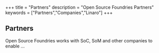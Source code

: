 +++
title = "Partners"
description = "Open Source Foundries Partners"
keywords = ["Partners","Companies","Linaro"]
+++

## Partners
Open Source Foundries works with SoC, SoM and other companies to enable ...
